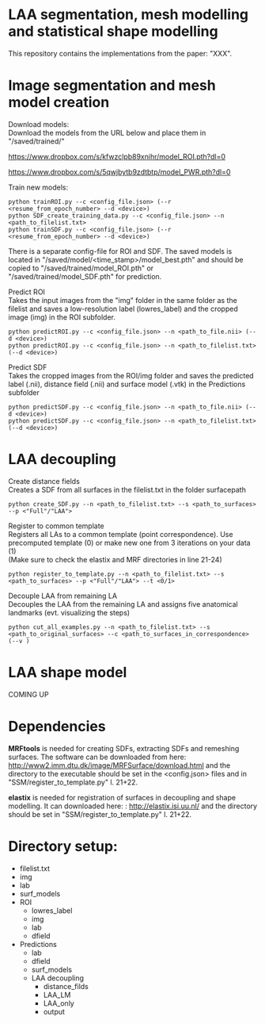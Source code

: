 # LAA segmentation, mesh modelling and statistical shape modelling
This repository contains the implementations from the paper: "XXX". 

# Image segmentation and mesh model creation
Download models:  
Download the models from the URL below and place them in "/saved/trained/"  

https://www.dropbox.com/s/kfwzclpb89xnihr/model_ROI.pth?dl=0

https://www.dropbox.com/s/5qwjbytb9zdtbtp/model_PWR.pth?dl=0


Train new models:  
```
python trainROI.py --c <config_file.json> (--r <resume_from_epoch_number> --d <device>)
python SDF_create_training_data.py --c <config_file.json> --n <path_to_filelist.txt>
python trainSDF.py --c <config_file.json> (--r <resume_from_epoch_number> --d <device>)
```
There is a separate config-file for ROI and SDF. The saved models is located in "/saved/model/<time_stamp>/model_best.pth" and should be copied to "/saved/trained/model_ROI.pth" or "/saved/trained/model_SDF.pth" for prediction. 


Predict ROI  
Takes the input images from the "img" folder in the same folder as the filelist and saves a low-resolution label (lowres_label) and the cropped image (img) in the ROI subfolder.  
```
python predictROI.py --c <config_file.json> --n <path_to_file.nii> (--d <device>)  
python predictROI.py --c <config_file.json> --n <path_to_filelist.txt> (--d <device>)  
```

Predict SDF  
Takes the cropped images from the ROI/img folder and saves the predicted label (.nii), distance field (.nii) and surface model (.vtk) in the Predictions subfolder  
```
python predictSDF.py --c <config_file.json> --n <path_to_file.nii> (--d <device>)  
python predictSDF.py --c <config_file.json> --n <path_to_filelist.txt> (--d <device>)  
```

# LAA decoupling
Create distance fields  
Creates a SDF from all surfaces in the filelist.txt in the folder surfacepath  
```
python create_SDF.py --n <path_to_filelist.txt> --s <path_to_surfaces> --p <"Full"/"LAA">  
```

Register to common template  
Registers all LAs to a common template (point correspondence). Use precomputed template (0) or make new one from 3 iterations on your data (1)  
(Make sure to check the elastix and MRF directories in line 21-24)
```
python register_to_template.py --n <path_to_filelist.txt> --s <path_to_surfaces> --p <"Full"/"LAA"> --t <0/1>  
```

Decouple LAA from remaining LA  
Decouples the LAA from the remaining LA and assigns five anatomical landmarks (evt. visualizing the steps)
```
python cut_all_examples.py --n <path_to_filelist.txt> --s <path_to_original_surfaces> --c <path_to_surfaces_in_correspondence> (--v )
```

# LAA shape model
COMING UP 

# Dependencies
**MRFtools** is needed for creating SDFs, extracting SDFs and remeshing surfaces. The software can be downloaded from here: http://www2.imm.dtu.dk/image/MRFSurface/download.html and the directory to the executable should be set in the <config.json> files and in "SSM/register_to_template.py" l. 21+22.

**elastix** is needed for registration of surfaces in decoupling and shape modelling. It can downloaded here: : http://elastix.isi.uu.nl/ and the directory should be set in "SSM/register_to_template.py" l. 21+22. 

# Directory setup:
  * filelist.txt  
  * img  
  * lab  
  * surf_models  
  * ROI  
    * lowres_label  
    * img  
    * lab  
    * dfield  
  * Predictions  
    * lab  
    * dfield  
    * surf_models  
    * LAA decoupling  
      * distance_filds  
      * LAA_LM  
      * LAA_only  
      * output  
